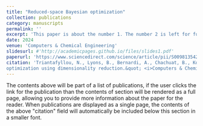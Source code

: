 ```yaml
---
title: "Reduced-space Bayesian optimization"
collection: publications
category: manuscripts
permalink: ''
excerpt: 'This paper is about the number 1. The number 2 is left for future work.'
date: 2024
venue: 'Computers & Chemical Engineering'
slidesurl: #'http://academicpages.github.io/files/slides1.pdf'
paperurl: 'https://www.sciencedirect.com/science/article/pii/S0098135424002254'
citation: 'Triantafyllou, N., Lyons, B., Bernardi, A., Chachuat, B., Kontoravdi, C., Papathanasiou, M. M. (2024). &quot;Comparative assessment of simulation-based and surrogate-based approaches to flowsheet
optimization using dimensionality reduction.&quot; <i>Computers & Chemical Engineering</i>. 108807.'
---
```


The contents above will be part of a list of publications, if the user clicks the link for the publication than the contents of section will be rendered as a full page, allowing you to provide more information about the paper for the reader. When publications are displayed as a single page, the contents of the above "citation" field will automatically be included below this section in a smaller font.
